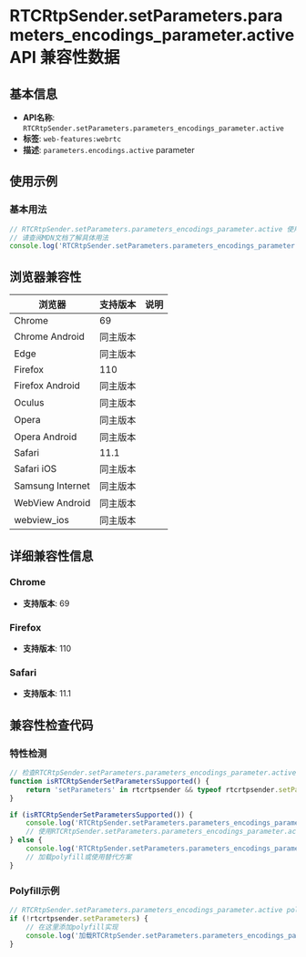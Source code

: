 # RTCRtpSender.setParameters.parameters_encodings_parameter.active API 兼容性数据

## 基本信息

- **API名称**: `RTCRtpSender.setParameters.parameters_encodings_parameter.active`
- **标签**: `web-features:webrtc`
- **描述**: `parameters.encodings.active` parameter

## 使用示例

### 基本用法

```javascript
// RTCRtpSender.setParameters.parameters_encodings_parameter.active 使用示例
// 请查阅MDN文档了解具体用法
console.log('RTCRtpSender.setParameters.parameters_encodings_parameter.active API');
```

## 浏览器兼容性

| 浏览器 | 支持版本 | 说明 |
|--------|----------|------|
| Chrome | 69 |  |
| Chrome Android | 同主版本 |  |
| Edge | 同主版本 |  |
| Firefox | 110 |  |
| Firefox Android | 同主版本 |  |
| Oculus | 同主版本 |  |
| Opera | 同主版本 |  |
| Opera Android | 同主版本 |  |
| Safari | 11.1 |  |
| Safari iOS | 同主版本 |  |
| Samsung Internet | 同主版本 |  |
| WebView Android | 同主版本 |  |
| webview_ios | 同主版本 |  |

## 详细兼容性信息

### Chrome

- **支持版本**: 69

### Firefox

- **支持版本**: 110

### Safari

- **支持版本**: 11.1

## 兼容性检查代码

### 特性检测

```javascript
// 检查RTCRtpSender.setParameters.parameters_encodings_parameter.active是否支持
function isRTCRtpSenderSetParametersSupported() {
    return 'setParameters' in rtcrtpsender && typeof rtcrtpsender.setParameters === 'function';
}

if (isRTCRtpSenderSetParametersSupported()) {
    console.log('RTCRtpSender.setParameters.parameters_encodings_parameter.active 支持');
    // 使用RTCRtpSender.setParameters.parameters_encodings_parameter.active
} else {
    console.log('RTCRtpSender.setParameters.parameters_encodings_parameter.active 不支持，需要polyfill');
    // 加载polyfill或使用替代方案
}
```

### Polyfill示例

```javascript
// RTCRtpSender.setParameters.parameters_encodings_parameter.active polyfill
if (!rtcrtpsender.setParameters) {
    // 在这里添加polyfill实现
    console.log('加载RTCRtpSender.setParameters.parameters_encodings_parameter.active polyfill');
}
```

